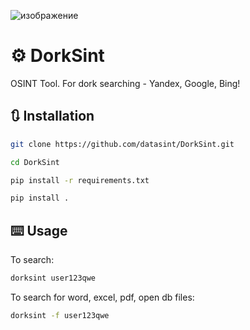 ![изображение](https://github.com/user-attachments/assets/d69c4cde-8cae-42c9-bfbe-c3545707c80e)

# ⚙️ DorkSint
OSINT Tool. For dork searching - Yandex, Google, Bing!


## 🔃 Installation

```bash
git clone https://github.com/datasint/DorkSint.git
```

```bash
cd DorkSint
```

```bash
pip install -r requirements.txt
```

```bash
pip install .
```

## ⌨️ Usage

To search:
```bash
dorksint user123qwe
```

To search for word, excel, pdf, open db files:
```bash
dorksint -f user123qwe
```

